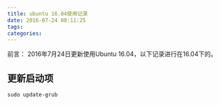 ```yaml
---
title: ubuntu 16.04使用记录
date: 2016-07-24 08:11:25
tags:
categories:
---
```

前言： 2016年7月24日更新使用Ubuntu 16.04，以下记录进行在16.04下的。

<!--more-->
## 更新启动项
```shell
sudo update-grub
```

